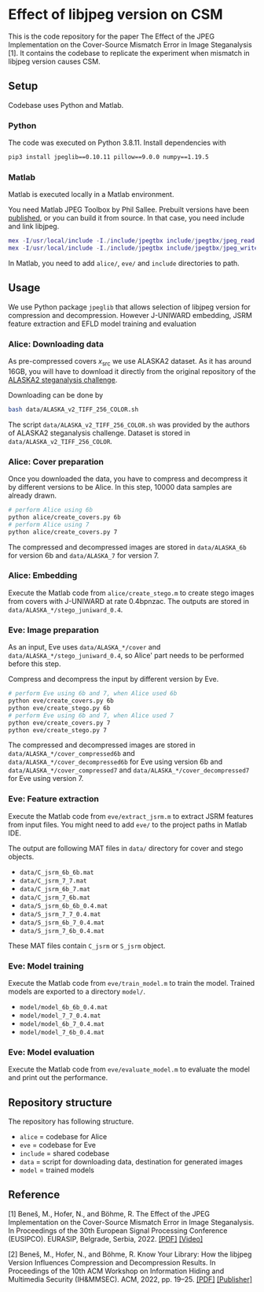 # Effect of libjpeg version on CSM

This is the code repository for the paper The Effect of the JPEG Implementation on the Cover-Source Mismatch Error in Image Steganalysis [1]. It contains the codebase to replicate the experiment when mismatch in libjpeg version causes CSM.
## Setup

Codebase uses Python and Matlab.

### Python

The code was executed on Python 3.8.11. Install dependencies with

```bash
pip3 install jpeglib==0.10.11 pillow==9.0.0 numpy==1.19.5
```

### Matlab

Matlab is executed locally in a Matlab environment.

You need Matlab JPEG Toolbox by Phil Sallee. Prebuilt versions have been [published](https://digitnet.github.io/jpeg-toolbox/), or you can build it from source. In that case, you need include and link libjpeg.

```matlab
mex -I/usr/local/include -I./include/jpegtbx include/jpegtbx/jpeg_read.c -L/usr/local/lib -ljpeg -v
mex -I/usr/local/include -I./include/jpegtbx include/jpegtbx/jpeg_write.c -L/usr/local/lib -ljpeg -v
```

In Matlab, you need to add `alice/`, `eve/` and `include` directories to path.


## Usage

We use Python package `jpeglib` that allows selection of libjpeg version for compression and decompression.
However J-UNIWARD embedding, JSRM feature extraction and EFLD model training and evaluation

### Alice: Downloading data

As pre-compressed covers $x_{\text{src}}$ we use ALASKA2 dataset. As it has around 16GB, you will have to download it directly from the original repository of the [ALASKA2 steganalysis challenge](https://alaska.utt.fr/).

Downloading can be done by

```bash
bash data/ALASKA_v2_TIFF_256_COLOR.sh
```

The script `data/ALASKA_v2_TIFF_256_COLOR.sh` was provided by the authors of ALASKA2 steganalysis challenge. Dataset is stored in `data/ALASKA_v2_TIFF_256_COLOR`.

### Alice: Cover preparation

Once you downloaded the data, you have to compress and decompress it by different versions to be Alice. In this step, 10000 data samples are already drawn.

```bash
# perform Alice using 6b
python alice/create_covers.py 6b
# perform Alice using 7
python alice/create_covers.py 7
```

The compressed and decompressed images are stored in `data/ALASKA_6b` for version 6b and `data/ALASKA_7` for version 7.

### Alice: Embedding

Execute the Matlab code from `alice/create_stego.m` to create stego images from covers with J-UNIWARD at rate 0.4bpnzac. The outputs are stored in `data/ALASKA_*/stego_juniward_0.4`.

### Eve: Image preparation

As an input, Eve uses `data/ALASKA_*/cover` and `data/ALASKA_*/stego_juniward_0.4`, so Alice' part needs to be performed before this step.

Compress and decompress the input by different version by Eve.

```bash
# perform Eve using 6b and 7, when Alice used 6b
python eve/create_covers.py 6b
python eve/create_stego.py 6b
# perform Eve using 6b and 7, when Alice used 7
python eve/create_covers.py 7
python eve/create_stego.py 7
```

The compressed and decompressed images are stored in `data/ALASKA_*/cover_compressed6b` and `data/ALASKA_*/cover_decompressed6b` for Eve using version 6b and `data/ALASKA_*/cover_compressed7` and `data/ALASKA_*/cover_decompressed7` for Eve using version 7.

### Eve: Feature extraction

Execute the Matlab code from `eve/extract_jsrm.m` to extract JSRM features from input files. You might need to add `eve/` to the project paths in Matlab IDE.

The output are following MAT files in `data/` directory for cover and stego objects.

- `data/C_jsrm_6b_6b.mat`
- `data/C_jsrm_7_7.mat`
- `data/C_jsrm_6b_7.mat`
- `data/C_jsrm_7_6b.mat`
- `data/S_jsrm_6b_6b_0.4.mat`
- `data/S_jsrm_7_7_0.4.mat`
- `data/S_jsrm_6b_7_0.4.mat`
- `data/S_jsrm_7_6b_0.4.mat`

These MAT files contain `C_jsrm` or `S_jsrm` object.

### Eve: Model training

Execute the Matlab code from `eve/train_model.m` to train the model. Trained models are exported to a directory `model/`.

- `model/model_6b_6b_0.4.mat`
- `model/model_7_7_0.4.mat`
- `model/model_6b_7_0.4.mat`
- `model/model_7_6b_0.4.mat`

### Eve: Model evaluation

Execute the Matlab code from `eve/evaluate_model.m` to evaluate the model and print out the performance.

## Repository structure

The repository has following structure.

- `alice` = codebase for Alice
- `eve` = codebase for Eve
- `include` = shared codebase
- `data` = script for downloading data, destination for generated images
- `model` = trained models


## Reference

[1] Beneš, M., Hofer, N., and Böhme, R. The Effect of the JPEG Implementation on the Cover-Source Mismatch Error in Image Steganalysis. In Proceedings of the 30th European Signal Processing Conference (EUSIPCO). EURASIP, Belgrade, Serbia, 2022. [[PDF]](https://informationsecurity.uibk.ac.at/pdfs/BHB2022_EUSIPCO.pdf) [[Video]](https://www.youtube.com/watch?v=dZ7bDWldgiE)

[2] Beneš, M., Hofer, N., and Böhme, R. Know Your Library: How the libjpeg Version Influences Compression and Decompression Results. In Proceedings of the 10th ACM Workshop on Information Hiding and Multimedia Security (IH&MMSEC). ACM, 2022, pp. 19–25. [[PDF]](https://informationsecurity.uibk.ac.at/pdfs/BHB2022_IHMMSEC.pdf) [[Publisher]](https://dl.acm.org/doi/10.1145/3531536.3532962)
